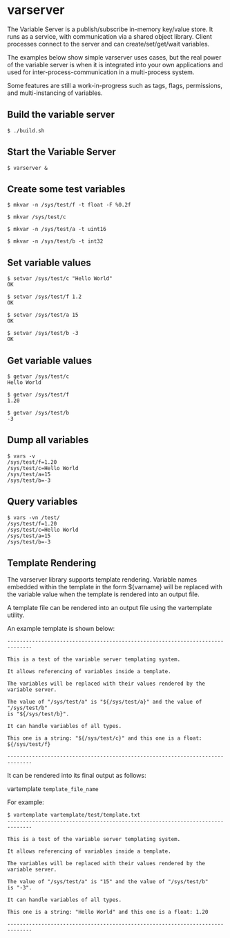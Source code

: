 # varserver

The Variable Server is a publish/subscribe in-memory key/value store.  It runs as a service, with communication via a shared object library.  Client processes connect to the server and can create/set/get/wait variables.

The examples below show simple varserver uses cases, but the real power of
the variable server is when it is integrated into your own applications and used for inter-process-communication in a multi-process system.

Some features are still a work-in-progress such as tags, flags, permissions, and multi-instancing of variables.

## Build the variable server

```
$ ./build.sh
```

## Start the Variable Server

```
$ varserver &
```

## Create some test variables

```
$ mkvar -n /sys/test/f -t float -F %0.2f

$ mkvar /sys/test/c

$ mkvar -n /sys/test/a -t uint16

$ mkvar -n /sys/test/b -t int32

```

## Set variable values

```
$ setvar /sys/test/c "Hello World"
OK

$ setvar /sys/test/f 1.2
OK

$ setvar /sys/test/a 15
OK

$ setvar /sys/test/b -3
OK
```

## Get variable values

```
$ getvar /sys/test/c
Hello World

$ getvar /sys/test/f
1.20

$ getvar /sys/test/b
-3

```

## Dump all variables

```
$ vars -v
/sys/test/f=1.20
/sys/test/c=Hello World
/sys/test/a=15
/sys/test/b=-3
```

## Query variables

```
$ vars -vn /test/
/sys/test/f=1.20
/sys/test/c=Hello World
/sys/test/a=15
/sys/test/b=-3
```

## Template Rendering

The varserver library supports template rendering.  Variable names embedded within the template
in the form ${varname} will be replaced with the variable value when the template is rendered
into an output file.

A template file can be rendered into an output file using the vartemplate utility.

An example template is shown below:

```
------------------------------------------------------------------------------

This is a test of the variable server templating system.

It allows referencing of variables inside a template.

The variables will be replaced with their values rendered by the
variable server.

The value of "/sys/test/a" is "${/sys/test/a}" and the value of "/sys/test/b"
is "${/sys/test/b}".

It can handle variables of all types.

This one is a string: "${/sys/test/c}" and this one is a float: ${/sys/test/f}

------------------------------------------------------------------------------
```

It can be rendered into its final output as follows:

vartemplate `template_file_name`

For example:
```
$ vartemplate vartemplate/test/template.txt
------------------------------------------------------------------------------

This is a test of the variable server templating system.

It allows referencing of variables inside a template.

The variables will be replaced with their values rendered by the
variable server.

The value of "/sys/test/a" is "15" and the value of "/sys/test/b"
is "-3".

It can handle variables of all types.

This one is a string: "Hello World" and this one is a float: 1.20

------------------------------------------------------------------------------
```


